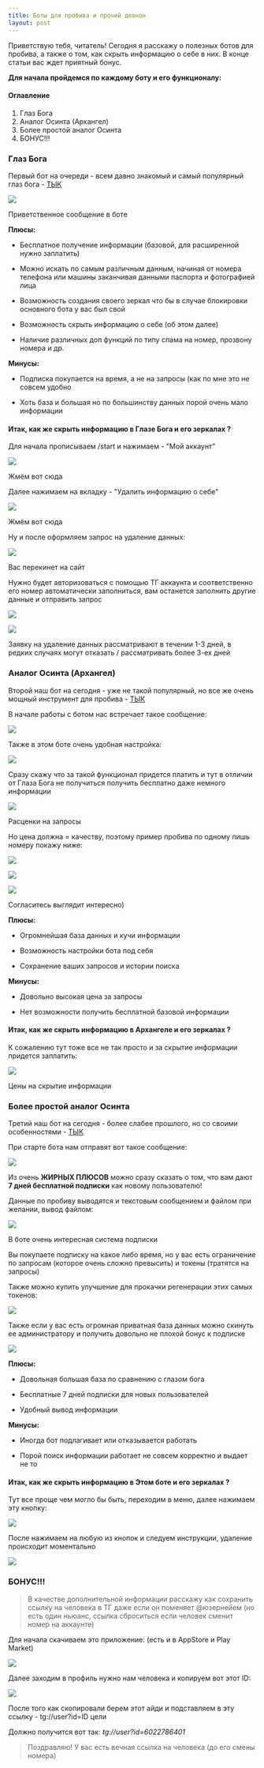 ```yaml
---
title: Боты для пробива и прочий деанон
layout: post
---
```


Приветствую тебя, читатель! Сегодня я расскажу о полезных ботов для пробива, а также о том, как скрыть информацию о себе в них. В конце статьи вас ждет приятный бонус.

<!--more-->

**Для начала пройдемся по каждому боту и его функционалу:**

#### Оглавление

1. Глаз Бога
2. Аналог Осинта (Архангел)
3. Более простой аналог Осинта
4. БОНУС!!!

### Глаз Бога

Первый бот на очереди - всем давно знакомый и самый популярный глаз бога - [ТЫК](/EyeofGod/)

![](https://telegra.ph/file/6f156c7961136aad1d10d.jpg)

Приветственное сообщение в боте

**Плюсы:**

- Бесплатное получение информации (базовой, для расширенной нужно заплатить)

- Можно искать по самым различным данным, начиная от номера телефона или машины заканчивая данными паспорта и фотографией лица

- Возможность создания своего зеркал что бы в случае блокировки основного бота у вас был свой

- Возможность скрыть информацию о себе (об этом далее)

- Наличие различных доп функций по типу спама на номер, прозвону номера и др.

**Минусы:**

- Подписка покупается на время, а не на запросы (как по мне это не совсем удобно

- Хоть база и большая но по большинству данных порой очень мало информации

#### Итак, как же скрыть информацию в Глазе Бога и его зеркалах ?

Для начала прописываем /start и нажимаем - "Мой аккаунт"

![](https://telegra.ph/file/482f99949551d3341e995.jpg)

Жмём вот сюда

Далее нажимаем на вкладку - "Удалить информацию о себе"

![](https://telegra.ph/file/0bd27a338e8d199e5fbba.jpg)

Жмём вот сюда

Ну и после оформляем запрос на удаление данных:

![](https://telegra.ph/file/f407006a4e47569a98b55.jpg)

Вас перекинет на сайт

Нужно будет авторизоваться с помощью ТГ аккаунта и соответственно его номер автоматически заполниться, вам останется заполнить другие данные и отправить запрос

![](https://telegra.ph/file/e34e013f929d4f75f96b6.jpg)

![](https://telegra.ph/file/5449a5dc8499819be5167.jpg)

Заявку на удаление данных рассматривают в течении 1-3 дней, в редких случаях могут отказать / рассматривать более 3-ех дней

### Аналог Осинта (Архангел)

Второй наш бот на сегодня - уже не такой популярный, но все же очень мощный инструмент для пробива - [ТЫК](/anglsbot/)

В начале работы с ботом нас встречает такое сообщение:

![](https://telegra.ph/file/a4ca0a5442ff2121b449c.jpg)

Также в этом боте очень удобная настройка:

![](https://telegra.ph/file/c721fe93c95537519cfb4.jpg)

Сразу скажу что за такой функционал придется платить и тут в отличии от Глаза Бога не получиться получить бесплатно даже немного информации

![](https://telegra.ph/file/2fdc06804c7394adec5fb.jpg)

Расценки на запросы

Но цена должна = качеству, поэтому пример пробива по одному лишь номеру покажу ниже:

![](https://telegra.ph/file/8258677bc4f67c3dd430a.jpg)

![](https://telegra.ph/file/8d0065703025adb66fcdd.jpg)

![](https://telegra.ph/file/14e0a1fa5a515a1d94f69.jpg)

Согласитесь выглядит интересно)

**Плюсы:**

- Огромнейшая база данных и кучи информации

- Возможность настройки бота под себя

- Сохранение ваших запросов и истории поиска

**Минусы:**

- Довольно высокая цена за запросы

- Нет возможности получить бесплатной базовой информации

#### Итак, как же скрыть информацию в Архангеле и его зеркалах ?

К сожалению тут тоже все не так просто и за скрытие информации придется заплатить:

![](https://telegra.ph/file/b4d61a2828f68cd7e962f.jpg)

Цены на скрытие информации

### Более простой аналог Осинта

Третий наш бот на сегодня - более слабее прошлого, но со своими особенностями - [ТЫК](/LeakOSINT/)

При старте бота нам отправят вот такое сообщение:

![](https://telegra.ph/file/41c1f0365f38cff304823.jpg)

Из очень **ЖИРНЫХ ПЛЮСОВ** можно сразу сказать о том, что вам дают **7 дней бесплатной подписки** как новому пользователю!

Данные по пробиву выводятся и текстовым сообщением и файлом при желании, вывод файлом:

![](https://telegra.ph/file/3516a5ce965fc9162d835.jpg)

В боте очень интересная система подписки

Вы покупаете подписку на какое либо время, но у вас есть ограничение по запросам (которое очень сложно превысить) и токены (тратятся на запросы)

Также можно купить улучшение для прокачки регенерации этих самых токенов:

![](https://telegra.ph/file/0a533e176263a7fbfb11a.jpg)

Также если у вас есть огромная приватная база данных можно скинуть ее администратору и получить довольно не плохой бонус к подписке

![](https://telegra.ph/file/f4407263b6b8f40a99d8a.jpg)


**Плюсы:**

- Довольная большая база по сравнению с глазом бога

- Бесплатные 7 дней подписки для новых пользователей

- Удобный вывод информации

**Минусы:**

- Иногда бот подлагивает или отказывается работать

- Порой поиск информации работает не совсем корректно и выдает не то

#### Итак, как же скрыть информацию в Этом боте и его зеркалах ?

Тут все проще чем могло бы быть, переходим в меню, далее нажимаем эту кнопку:

![](https://telegra.ph/file/dbf21543e0b8a455d12a9.jpg)

После нажимаем на любую из кнопок и следуем инструкции, удаление происходит моментально

![](https://telegra.ph/file/72984dc9dc696652328b7.jpg)

### БОНУС!!!

> В качестве дополнительной информации расскажу как сохранить ссылку на человека в ТГ даже если он поменяет @юзернейем (но есть один ньюанс, ссылка сброситься если человек сменит номер на аккаунте)


Для начала скачиваем это приложение: (есть и в AppStore и Play Market)

![](https://telegra.ph/file/3bc9cc11faf867ffc7053.jpg)

Далее заходим в профиль нужно нам человека и копируем вот этот ID:

![](https://telegra.ph/file/b7d5369daaa1624176aab.jpg)

После того как скопировали берем этот айди и подставляем в эту ссылку - tg://user?id=ID цели

Должно получится вот так: _tg://user?id=6022786401_

> Поздравляю! У вас есть вечная ссылка на человека (до его смены номера)
